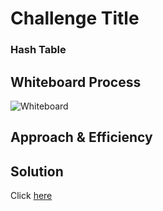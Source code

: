 # Challenge Title
### **Hash Table**


## Whiteboard Process
![Whiteboard]()

## Approach & Efficiency
<!-- What approach did you take? Why? What is the Big O space/time for this approach? -->

## Solution

Click [here](./hashtable.py)